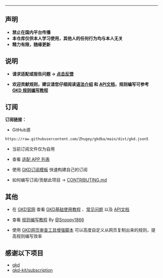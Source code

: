 ---
## 声明

- **禁止在国内平台传播**
- **本仓库仅供本人学习使用，其他人的任何行为均与本人无关**
- **精力有限，随缘更新**

## 说明

- **请求适配或报告问题 -> [点击反馈](https://github.com/Zhugey/gkdba/issues)**

- **欢迎贡献规则，建议请您仔细阅读[语法介绍](https://gkd.li/guide/selector) 和 [API文档](https://gkd.li/api/)，规则编写可参考[GKD 规则编写教程](https://github.com/Snoopy1866/notebook/blob/main/software/gkd/gkd-rule-tutorial/gkd-rule-tutorial.md)**

## 订阅

**订阅链接：**

- GitHub源

```txt
https://raw.githubusercontent.com/Zhugey/gkdba/main/dist/gkd.json5
```

- 当前订阅文件仅为自用

- 查看 [适配 APP 列表](./dist/README.md)

- 使用 [GKD订阅模板](https://github.com/gkd-kit/subscription-template) 快速构建自己的订阅

- 如何编写订阅/贡献此项目 -> [CONTRIBUTING.md](./CONTRIBUTING.md)

## 其他

- 在 [GKD官网](https://gkd.li/) 查看 [GKD基础使用教程](https://gkd.li/guide/) 、[常见问题](https://gkd.li/guide/faq) 以及 [API文档](https://gkd.li/api/)

- 查看 [规则编写教程](https://github.com/Snoopy1866/blogs/blob/main/software/gkd/gkd-rule-tutorial/gkd-rule-tutorial.md) By [@Snoopy1866](https://github.com/Snoopy1866)

- 使用 [GKD网页审查工具增强脚本](https://github.com/adproqwq/MakeGKDInspectBetter) 可以高度自定义从网页复制出来的规则，提高规则编写效率

## 感谢以下项目

- [gkd](https://gkd.li/)
- [gkd-kit/subscription](https://github.com/gkd-kit/subscription)